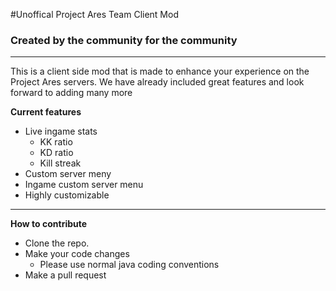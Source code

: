 #Unoffical Project Ares Team Client Mod
### Created by the community for the community
* * *
This is a client side mod that is made to enhance your experience on the Project Ares servers. We have already included great features and look forward to adding many more

__Current features__
* Live ingame stats
    * KK ratio
    * KD ratio
    * Kill streak
* Custom server meny
* Ingame custom server menu
* Highly customizable

* * *
__How to contribute__
* Clone the repo. 
* Make your code changes
    * Please use normal java coding conventions
* Make a pull request
